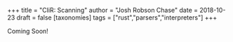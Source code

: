+++
title = "CIiR: Scanning"
author = "Josh Robson Chase"
date = 2018-10-23
draft = false
[taxonomies]
tags = ["rust","parsers","interpreters"]
+++

Coming Soon!

<!-- more -->